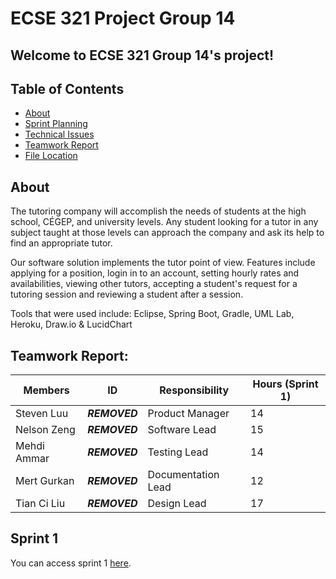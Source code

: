﻿# ECSE 321 Project Group 14

## Welcome to ECSE 321 Group 14's project!

## Table of Contents

* [About](#about)
* [Sprint Planning](#sprint-planning)
* [Technical Issues](#technical-issues)
* [Teamwork Report](#teamwork-report)
* [File Location](#file-location)

## About

The tutoring  company will accomplish the needs of students at the high school, CÉGEP, and university levels. Any student looking for a tutor in any subject taught at those levels can approach the company and ask its help to find an appropriate tutor. 

Our software solution implements the tutor point of view. Features include applying for a position, login in to an account, setting hourly rates and availabilities, viewing other tutors, accepting a student's request for a tutoring session and reviewing a student after a session. 

Tools that were used include: Eclipse, Spring Boot, Gradle, UML Lab, Heroku, Draw.io & LucidChart

## Teamwork Report:

| Members    | ID       | Responsibility| Hours (Sprint 1) |
|-------------|-----------|----------------|--------|
| Steven Luu  | ***REMOVED*** | Product Manager | 14    |
| Nelson Zeng | ***REMOVED*** | Software Lead | 15    |
| Mehdi Ammar | ***REMOVED*** | Testing Lead | 14    |
| Mert Gurkan | ***REMOVED*** | Documentation Lead | 12    |
| Tian Ci Liu | ***REMOVED*** | Design Lead | 17    |

## Sprint 1
You can access sprint 1 [here](https://github.com/McGill-ECSE321-Fall2019/project-group-14/wiki/Sprint-1).
